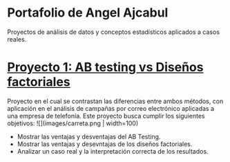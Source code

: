# Portafolio de Angel Ajcabul
Proyectos de análisis de datos y conceptos estadísticos aplicados a casos reales.

# [Proyecto 1: AB testing vs Diseños factoriales](https://github.com/AngelOseas/curso-series-temporales)
Proyecto en el cual se contrastan las diferencias entre ambos métodos, con aplicación en el análisis de campañas por correo electrónico aplicadas a una empresa de telefonía. Este proyecto busca cumplir los siguientes objetivos:
![](images/carreta.png | width=100)

* Mostrar las ventajas y desventajas del AB Testing.
* Mostrar las ventajas y desevntajas de los diseños factoriales.
* Analizar un caso real y la interpretación correcta de los resultados.




